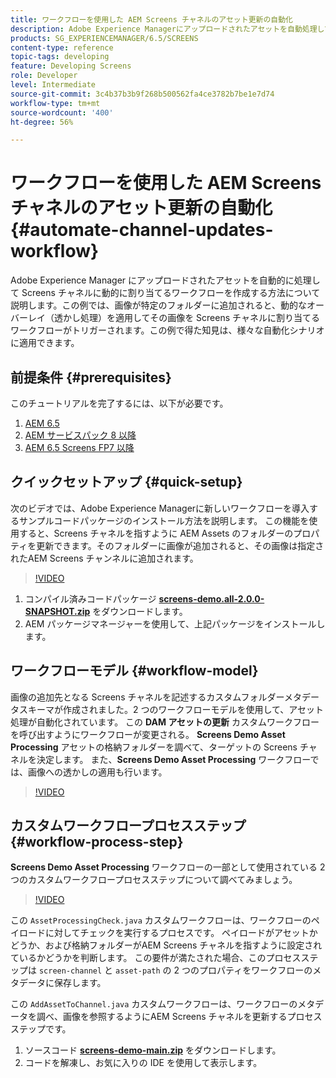 ```yaml
---
title: ワークフローを使用した AEM Screens チャネルのアセット更新の自動化
description: Adobe Experience Managerにアップロードされたアセットを自動処理して Screens チャネルに動的に割り当てるワークフローを作成する方法について説明します。
products: SG_EXPERIENCEMANAGER/6.5/SCREENS
content-type: reference
topic-tags: developing
feature: Developing Screens
role: Developer
level: Intermediate
source-git-commit: 3c4b37b3b9f268b500562fa4ce3782b7be1e7d74
workflow-type: tm+mt
source-wordcount: '400'
ht-degree: 56%

---
```



# ワークフローを使用した AEM Screens チャネルのアセット更新の自動化 {#automate-channel-updates-workflow}

Adobe Experience Manager にアップロードされたアセットを自動的に処理して Screens チャネルに動的に割り当てるワークフローを作成する方法について説明します。この例では、画像が特定のフォルダーに追加されると、動的なオーバーレイ（透かし処理）を適用してその画像を Screens チャネルに割り当てるワークフローがトリガーされます。この例で得た知見は、様々な自動化シナリオに適用できます。

## 前提条件 {#prerequisites}

このチュートリアルを完了するには、以下が必要です。

1. [AEM 6.5](https://experienceleague.adobe.com/en/docs/experience-manager-65)
1. [AEM サービスパック 8 以降](https://experienceleague.adobe.com/ja/docs/experience-manager-65/content/release-notes/release-notes)
1. [AEM 6.5 Screens FP7 以降](https://experienceleague.adobe.com/en/docs/experience-manager-screens/user-guide/release-notes/release-notes-fp-202103)

## クイックセットアップ {#quick-setup}

次のビデオでは、Adobe Experience Managerに新しいワークフローを導入するサンプルコードパッケージのインストール方法を説明します。 この機能を使用すると、Screens チャネルを指すように AEM Assets のフォルダーのプロパティを更新できます。そのフォルダーに画像が追加されると、その画像は指定されたAEM Screens チャンネルに追加されます。

>[!VIDEO](https://video.tv.adobe.com/v/333174/?quality=12&learn=on)

1. コンパイル済みコードパッケージ **[screens-demo.all-2.0.0-SNAPSHOT.zip](./assets/screens-demo.all-2.0.0-SNAPSHOT.zip)** をダウンロードします。
1. AEM パッケージマネージャーを使用して、上記パッケージをインストールします。

## ワークフローモデル {#workflow-model}

画像の追加先となる Screens チャネルを記述するカスタムフォルダーメタデータスキーマが作成されました。2 つのワークフローモデルを使用して、アセット処理が自動化されています。 この **DAM アセットの更新** カスタムワークフローを呼び出すようにワークフローが変更される。 **Screens Demo Asset Processing** アセットの格納フォルダーを調べて、ターゲットの Screens チャネルを決定します。 また、**Screens Demo Asset Processing** ワークフローでは、画像への透かしの適用も行います。

>[!VIDEO](https://video.tv.adobe.com/v/333175/?quality=12&learn=on)

## カスタムワークフロープロセスステップ {#workflow-process-step}

**Screens Demo Asset Processing** ワークフローの一部として使用されている 2 つのカスタムワークフロープロセスステップについて調べてみましょう。

>[!VIDEO](https://video.tv.adobe.com/v/333179/?quality=12&learn=on)

この `AssetProcessingCheck.java` カスタムワークフローは、ワークフローのペイロードに対してチェックを実行するプロセスです。 ペイロードがアセットかどうか、および格納フォルダーがAEM Screens チャネルを指すように設定されているかどうかを判断します。 この要件が満たされた場合、このプロセスステップは `screen-channel` と `asset-path` の 2 つのプロパティをワークフローのメタデータに保存します。

この `AddAssetToChannel.java` カスタムワークフローは、ワークフローのメタデータを調べ、画像を参照するようにAEM Screens チャネルを更新するプロセスステップです。

1. ソースコード **[screens-demo-main.zip](./assets/screens-demo-main.zip)** をダウンロードします。
1. コードを解凍し、お気に入りの IDE を使用して表示します。
